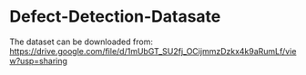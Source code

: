 # Defect-Detection-Datasate

The dataset can be downloaded from: https://drive.google.com/file/d/1mUbGT_SU2fj_OCijmmzDzkx4k9aRumLf/view?usp=sharing
